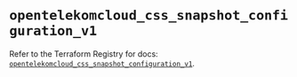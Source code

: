 # `opentelekomcloud_css_snapshot_configuration_v1`

Refer to the Terraform Registry for docs: [`opentelekomcloud_css_snapshot_configuration_v1`](https://registry.terraform.io/providers/opentelekomcloud/opentelekomcloud/1.36.15/docs/resources/css_snapshot_configuration_v1).
